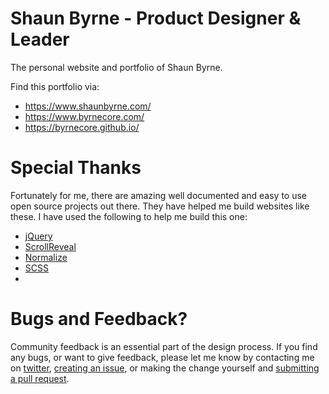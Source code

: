 # Shaun Byrne - Product Designer & Leader
The personal website and portfolio of Shaun Byrne. 

Find this portfolio via: 
+ https://www.shaunbyrne.com/
+ https://www.byrnecore.com/
+ https://byrnecore.github.io/

# Special Thanks

Fortunately for me, there are amazing well documented and easy to use open source projects out there. They have helped me build websites like these. I have used the following to help me build this one: 

+ [jQuery](https://www.jquery.com/)
+ [ScrollReveal](https://scrollrevealjs.org/)
+ [Normalize](https://necolas.github.io/normalize.css/)
+ [SCSS](https://sass-lang.com/)
+ 

# Bugs and Feedback? 
Community feedback is an essential part of the design process. If you find any bugs, or want to give feedback, please let me know by contacting me on [twitter](https://twitter.com/byrnecore), [creating an issue](https://github.com/byrnecore/byrnecore.github.io/issues), or making the change yourself and [submitting a pull request](https://github.com/byrnecore/byrnecore.github.io/pulls). 
